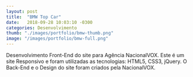 ```yaml
---
layout: post
title:  "BMW Top Car"
date:   2018-09-28 10:03:10 -0300
categories: Desenvolvimento
thumb: "./images/portfolio/bmw-thumb.png"
image: "/images/portfolio/bmw-full.png"
---
```


Desenvolvimento Front-End do site para Agência NacionalVOX.
Este é um site Responsivo e foram utilizadas as tecnologias: HTML5, CSS3, jQuery.
O Back-End e o Design do site foram criados pela NacionalVOX.